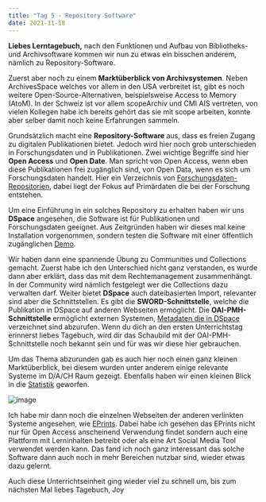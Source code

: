 ```yaml
---
title: "Tag 5 - Repository Software"
date: 2021-11-18
---
```


**Liebes Lerntagebuch,**
nach den Funktionen und Aufbau von Bibliotheks- und Archivsoftware kommen wir nun zu etwas ein bisschen anderem, nämlich zu Repository-Software. 

Zuerst aber noch zu einem **Marktüberblick von Archivsystemen**. Neben ArchivesSpace welches vor allem in den USA verbreitet ist, gibt es noch weitere Open-Source-Alternativen, beispielsweise Access to Memory (AtoM). In der Schweiz ist vor allem scopeArchiv und CMI AIS vertreten, von vielen Kollegen habe ich bereits gehört das sie mit scope arbeiten, konnte aber selber damit noch keine Erfahrungen sammeln. 

Grundsätzlich macht eine **Repository-Software** aus, dass es freien Zugang zu digitalen Publikationen bietet. Jedoch wird hier noch grob unterschieden in Forschungsdaten und in Publikationen. Zwei wichtige Begriffe sind hier **Open Access** und **Open Date**. Man spricht von Open Access, wenn eben diese Publikationen frei zugänglich sind, von Open Data, wenn es sich um Forschungsdaten handelt. Hier ein Verzeichnis von [Forschungsdaten-Repositorien](https://www.re3data.org/), dabei liegt der Fokus auf Primärdaten die bei der Forschung entstehen.

Um eine Einführung in ein solches Repository zu erhalten haben wir uns **DSpace** angesehen, die Software ist für Publikationen und Forschungsdaten geeignet. Aus Zeitgründen haben wir dieses mal keine Installation vorgenommen, sondern testen die Software mit einer öffentlich zugänglichen [Demo](https://demo.dspace.org/).

Wir haben dann eine spannende Übung zu Communities und Collections gemacht. Zuerst habe ich den Unterschied nicht ganz verstanden, es wurde dann aber erklärt, dass das mit dem Rechtemanagement zusammenhängt. In der Community wird nämlich festgelegt wer die Collections dazu verwalten darf. 
Weiter bietet **DSpace** auch dateibasierten Import, relevanter sind aber die Schnittstellen. Es gibt die **SWORD-Schnittstelle**, welche die Publikation in DSpace auf anderen Webseiten ermöglicht. Die **OAI-PMH-Schnittstelle** ermöglicht externen Systemen, [Metadaten die in DSpace](http://demo.dspace.org/oai/request?verb=ListSets) verzeichnet sind abzurufen. Wenn du dich an den ersten Unterrichtstag erinnerst liebes Tagebuch, wird dir das Schaubild mit der OAI-PMH-Schnittstelle noch bekannt sein und für was wir diese hier gebrauchen.

Um das Thema abzurunden gab es auch hier noch einen ganz kleinen Marktüberblick, bei diesem wurden unter anderem einige relevante Systeme im D/A/CH Raum gezeigt. Ebenfalls haben wir einen kleinen Blick in die [Statistik](https://v2.sherpa.ac.uk/view/repository_by_country/Switzerland.default.html) geworfen. 
 
![image](https://user-images.githubusercontent.com/90834675/151708550-31096acd-59f5-4cda-b11c-56d5ae4ce314.png)

Ich habe mir dann noch die einzelnen Webseiten der anderen verlinkten Systeme angesehen, wie [EPrints](https://www.eprints.org/uk/). Dabei habe ich gesehen das EPrints nicht nur für Open Access anscheinend Verwendung findet sondern auch eine Plattform mit Lerninhalten betreibt oder als eine Art Social Media Tool verwendet werden kann. Das fand ich noch ganz interessant das solche Software dann auch noch in mehr Bereichen nutzbar sind, wieder etwas dazu gelernt.

Auch diese Unterrichtseinheit ging wieder viel zu schnell um, bis zum nächsten Mal liebes Tagebuch,
Joy

